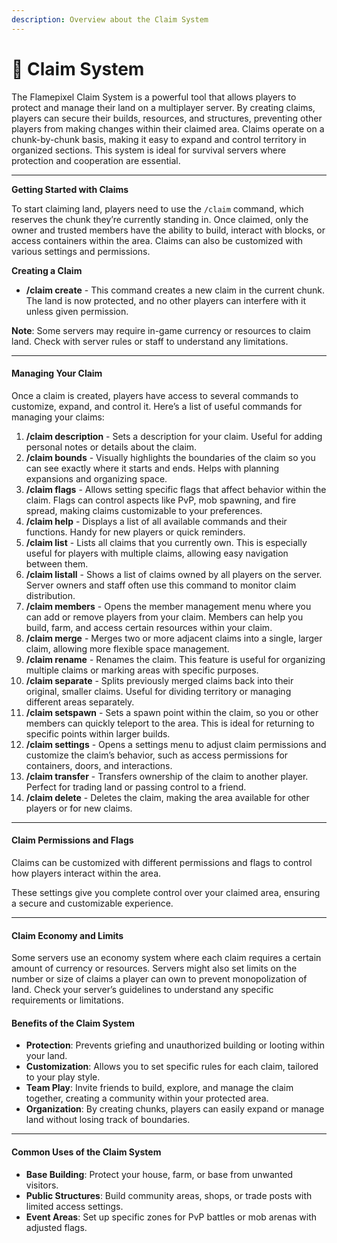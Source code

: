 ```yaml
---
description: Overview about the Claim System
---
```


# 🎩 Claim System

The Flamepixel Claim System is a powerful tool that allows players to protect and manage their land on a multiplayer server. By creating claims, players can secure their builds, resources, and structures, preventing other players from making changes within their claimed area. Claims operate on a chunk-by-chunk basis, making it easy to expand and control territory in organized sections. This system is ideal for survival servers where protection and cooperation are essential.

***

**Getting Started with Claims**

To start claiming land, players need to use the `/claim` command, which reserves the chunk they’re currently standing in. Once claimed, only the owner and trusted members have the ability to build, interact with blocks, or access containers within the area. Claims can also be customized with various settings and permissions.

**Creating a Claim**

* **/claim create** - This command creates a new claim in the current chunk. The land is now protected, and no other players can interfere with it unless given permission.

**Note**: Some servers may require in-game currency or resources to claim land. Check with server rules or staff to understand any limitations.

***

#### Managing Your Claim

Once a claim is created, players have access to several commands to customize, expand, and control it. Here’s a list of useful commands for managing your claims:

1. **/claim description** - Sets a description for your claim. Useful for adding personal notes or details about the claim.
2. **/claim bounds** - Visually highlights the boundaries of the claim so you can see exactly where it starts and ends. Helps with planning expansions and organizing space.
3. **/claim flags** - Allows setting specific flags that affect behavior within the claim. Flags can control aspects like PvP, mob spawning, and fire spread, making claims customizable to your preferences.
4. **/claim help** - Displays a list of all available commands and their functions. Handy for new players or quick reminders.
5. **/claim list** - Lists all claims that you currently own. This is especially useful for players with multiple claims, allowing easy navigation between them.
6. **/claim listall** - Shows a list of claims owned by all players on the server. Server owners and staff often use this command to monitor claim distribution.
7. **/claim members** - Opens the member management menu where you can add or remove players from your claim. Members can help you build, farm, and access certain resources within your claim.
8. **/claim merge** - Merges two or more adjacent claims into a single, larger claim, allowing more flexible space management.
9. **/claim rename** - Renames the claim. This feature is useful for organizing multiple claims or marking areas with specific purposes.
10. **/claim separate** - Splits previously merged claims back into their original, smaller claims. Useful for dividing territory or managing different areas separately.
11. **/claim setspawn** - Sets a spawn point within the claim, so you or other members can quickly teleport to the area. This is ideal for returning to specific points within larger builds.
12. **/claim settings** - Opens a settings menu to adjust claim permissions and customize the claim’s behavior, such as access permissions for containers, doors, and interactions.
13. **/claim transfer** - Transfers ownership of the claim to another player. Perfect for trading land or passing control to a friend.
14. **/claim delete** - Deletes the claim, making the area available for other players or for new claims.

***

#### Claim Permissions and Flags

Claims can be customized with different permissions and flags to control how players interact within the area.

These settings give you complete control over your claimed area, ensuring a secure and customizable experience.

***

#### Claim Economy and Limits

Some servers use an economy system where each claim requires a certain amount of currency or resources. Servers might also set limits on the number or size of claims a player can own to prevent monopolization of land. Check your server’s guidelines to understand any specific requirements or limitations.

#### Benefits of the Claim System

* **Protection**: Prevents griefing and unauthorized building or looting within your land.
* **Customization**: Allows you to set specific rules for each claim, tailored to your play style.
* **Team Play**: Invite friends to build, explore, and manage the claim together, creating a community within your protected area.
* **Organization**: By creating chunks, players can easily expand or manage land without losing track of boundaries.

***

#### Common Uses of the Claim System

* **Base Building**: Protect your house, farm, or base from unwanted visitors.
* **Public Structures**: Build community areas, shops, or trade posts with limited access settings.
* **Event Areas**: Set up specific zones for PvP battles or mob arenas with adjusted flags.
